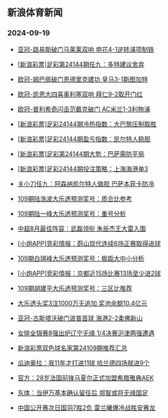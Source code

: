## 新浪体育新闻 
### 2024-09-19

+ [亚冠-路易斯破门马莱莱双响 申花4-1逆转浦项制铁](https://sports.sina.com.cn/china/afccl/2024-09-18/doc-incpnwhy5624670.shtml)

+ [[新浪彩票]足彩第24144期任九：多特建议舍弃](https://sports.sina.com.cn/l/2024-09-18/doc-incpppey4872779.shtml)

+ [欧冠-姆巴佩破门恩德里克建功 皇马3-1斯图加特](https://sports.sina.com.cn/g/laliga/2024-09-18/doc-incpppfa9150971.shtml)

+ [欧冠-凯恩大四喜奥利塞双响 拜仁9-2取开门红](https://sports.sina.com.cn/global/germany/2024-09-18/doc-incpptnw4763496.shtml)

+ [欧冠-普利希奇闪击范戴克破门 AC米兰1-3利物浦](https://sports.sina.com.cn/g/pl/2024-09-18/doc-incpptnu7980198.shtml)

+ [[新浪彩票]足彩24144期冷热指数：大巴黎压制取胜](https://sports.sina.com.cn/l/2024-09-18/doc-incpppew8103331.shtml)

+ [[新浪彩票]足彩24144期盈亏指数：凯尔特人稳胆](https://sports.sina.com.cn/l/2024-09-18/doc-incpppew8096047.shtml)

+ [[新浪彩票]足彩第24144期大势：巴萨需防平局](https://sports.sina.com.cn/l/2024-09-18/doc-incpppfa9139862.shtml)

+ [[新浪彩票]足彩24144期投注策略：上海海港单3](https://sports.sina.com.cn/l/2024-09-18/doc-incpppfa9140425.shtml)

+ [关小刀任九：阿森纳凯尔特人做胆 巴萨本菲卡防冷](https://sports.sina.com.cn/l/2024-09-18/doc-incpqeas4639447.shtml)

+ [109期陆浩波大乐透预测奖号：质合比参考](https://sports.sina.com.cn/l/2024-09-18/doc-incppxuv2197091.shtml)

+ [109期陆一峰大乐透预测奖号：重号分析](https://sports.sina.com.cn/l/2024-09-18/doc-incppxuu4693774.shtml)

+ [中超8月最佳阵容：武磊领衔 朱辰杰王大雷入围](https://sports.sina.com.cn/china/2024-09-18/doc-incpqkkn7762315.shtml)

+ [[小炮APP]竞彩情报：蔚山现代连续6场正赛取得进球](https://sports.sina.com.cn/l/2024-09-18/doc-incpptnw4795389.shtml)

+ [109期白琪峰大乐透预测奖号：极距大中小分析](https://sports.sina.com.cn/l/2024-09-18/doc-incppxuu4695689.shtml)

+ [[小炮APP]竞彩情报：京都近15场比赛13场至少进2球](https://sports.sina.com.cn/l/2024-09-18/doc-incpptnu8021000.shtml)

+ [109期胡建平大乐透预测奖号：三区比推荐](https://sports.sina.com.cn/l/2024-09-18/doc-incpqeau8872651.shtml)

+ [大乐透头奖3注1000万无追加 奖池余额10.4亿元](https://sports.sina.com.cn/l/2024-09-18/doc-incpquym1899382.shtml)

+ [亚冠-古斯塔沃破门波普首球 海港2-2柔佛新山](https://sports.sina.com.cn/china/afccl/2024-09-18/doc-incpquyh7615772.shtml)

+ [女排全锦赛8强出炉辽宁无缘 1/4决赛沪津两强遭遇](https://sports.sina.com.cn/others/volleyball/2024-09-18/doc-incpqzhk8547221.shtml)

+ [新浪彩票双色球名家第24109期推荐汇总](https://sports.sina.com.cn/l/2024-09-18/doc-incpqeas4636148.shtml)

+ [瓜迪奥拉：我11年才打进11球 哈兰德四场就进9个](https://sports.sina.com.cn/g/pl/2024-09-18/doc-incpqkkq4567470.shtml)

+ [官方：28岁法国前锋马夏尔正式加盟希腊雅典AEK](https://sports.sina.com.cn/g/pl/2024-09-18/doc-incpqqsn4486868.shtml)

+ [东体：当伊万基本确认留任后 郑智或将无缘国足](https://sports.sina.com.cn/china/2024-09-18/doc-incpqkks8789629.shtml)

+ [中国公开赛次日国羽7胜2负 雷兰曦爆冷战胜安赛龙](https://sports.sina.com.cn/others/badmin/2024-09-18/doc-incpqqsq8712984.shtml)

